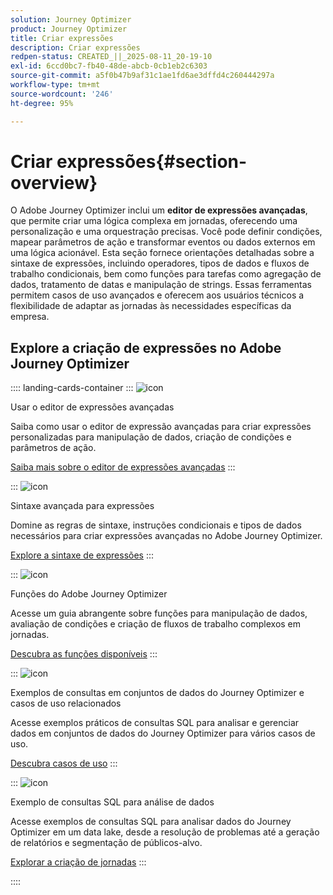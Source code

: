 ```yaml
---
solution: Journey Optimizer
product: Journey Optimizer
title: Criar expressões
description: Criar expressões
redpen-status: CREATED_||_2025-08-11_20-19-10
exl-id: 6ccd0bc7-fb40-48de-abcb-0cb1eb2c6303
source-git-commit: a5f0b47b9af31c1ae1fd6ae3dffd4c260444297a
workflow-type: tm+mt
source-wordcount: '246'
ht-degree: 95%

---
```


# Criar expressões{#section-overview}

O Adobe Journey Optimizer inclui um **editor de expressões avançadas**, que permite criar uma lógica complexa em jornadas, oferecendo uma personalização e uma orquestração precisas. Você pode definir condições, mapear parâmetros de ação e transformar eventos ou dados externos em uma lógica acionável. Esta seção fornece orientações detalhadas sobre a sintaxe de expressões, incluindo operadores, tipos de dados e fluxos de trabalho condicionais, bem como funções para tarefas como agregação de dados, tratamento de datas e manipulação de strings. Essas ferramentas permitem casos de uso avançados e oferecem aos usuários técnicos a flexibilidade de adaptar as jornadas às necessidades específicas da empresa.

## Explore a criação de expressões no Adobe Journey Optimizer

:::: landing-cards-container
:::
![icon](https://cdn.experienceleague.adobe.com/icons/screwdriver-wrench.svg)

Usar o editor de expressões avançadas

Saiba como usar o editor de expressão avançadas para criar expressões personalizadas para manipulação de dados, criação de condições e parâmetros de ação.

[Saiba mais sobre o editor de expressões avançadas](../using/building-journeys/expression/expressionadvanced.md)
:::

:::
![icon](https://cdn.experienceleague.adobe.com/icons/code-branch.svg)

Sintaxe avançada para expressões

Domine as regras de sintaxe, instruções condicionais e tipos de dados necessários para criar expressões avançadas no Adobe Journey Optimizer.

[Explore a sintaxe de expressões](syntax-landing-page.md)
:::

:::
![icon](https://cdn.experienceleague.adobe.com/icons/puzzle-piece.svg)

Funções do Adobe Journey Optimizer

Acesse um guia abrangente sobre funções para manipulação de dados, avaliação de condições e criação de fluxos de trabalho complexos em jornadas.

[Descubra as funções disponíveis](main-functions-journey-landing-page.md)
:::


:::
![icon](https://cdn.experienceleague.adobe.com/icons/bullseye.svg)

Exemplos de consultas em conjuntos de dados do Journey Optimizer e casos de uso relacionados

Acesse exemplos práticos de consultas SQL para analisar e gerenciar dados em conjuntos de dados do Journey Optimizer para vários casos de uso.

[Descubra casos de uso](../using/data/datasets-query-examples.md)
:::

:::
![icon](https://cdn.experienceleague.adobe.com/icons/list-check.svg)

Exemplo de consultas SQL para análise de dados

Acesse exemplos de consultas SQL para analisar dados do Journey Optimizer em um data lake, desde a resolução de problemas até a geração de relatórios e segmentação de públicos-alvo.

[Explorar a criação de jornadas](../using/reports/query-examples.md)
:::


::::

